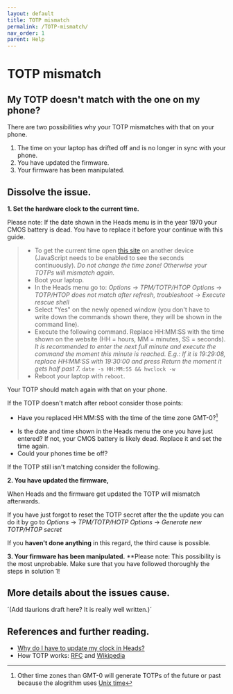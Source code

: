 ```yaml
---
layout: default
title: TOTP mismatch
permalink: /TOTP-mismatch/
nav_order: 1
parent: Help
---
```


TOTP mismatch
===

My TOTP doesn't match with the one on my phone?
---

There are two possibilities why your TOTP mismatches with that on your phone.

1. The time on your laptop has drifted off and is no longer in sync with your phone.
2. You have updated the firmware.
3. Your firmware has been manipulated.

Dissolve the issue.
---

**1. Set the hardware clock to the current time.**

Please note: If the date shown in the Heads menu is in the year 1970 your CMOS battery is dead. You have to replace it before your continue with this guide.

> - To get the current time open [this site](https://time.is/GMT) on another device (JavaScript needs to be enabled to see the seconds continuously).
>	*Do not change the time zone! Otherwise your TOTPs will mismatch again.*
> - Boot your laptop.
> - In the Heads menu go to: *Options* -> *TPM/TOTP/HTOP Options* -> *TOTP/HTOP does not match after refresh, troubleshoot* -> *Execute rescue shell*
> - Select "Yes" on the newly opened window (you don't have to write down the commands shown there, they will be shown in the command line).
> - Execute the following command. Replace HH:MM:SS with the time shown on the website (HH = hours, MM = minutes, SS = seconds).
>	*It is recommended to enter the next full minute and execute the command the moment this minute is reached.
>	E.g.: If it is 19:29:08, replace HH:MM:SS with 19:30:00 and press Return the moment it gets half past 7.*
>	`date -s HH:MM:SS && hwclock -w`
> - Reboot your laptop with `reboot`.


Your TOTP should match again with that on your phone.

If the TOTP doesn't match after reboot consider those points:
- Have you replaced HH:MM:SS with the time of the time zone GMT-0?[^1]
[^1]: Other time zones than GMT-0 will generate TOTPs of the future or past because the alogrithm uses [Unix time](https://en.wikipedia.org/wiki/Unix_time)
- Is the date and time shown in the Heads menu the one you have just entered? If not, your CMOS battery is likely dead. Replace it and set the time again.
- Could your phones time be off?

If the TOTP still isn't matching consider the following.

**2. You have updated the firmware,**

When Heads and the firmware get updated the TOTP will mismatch afterwards.

If you have just forgot to reset the TOTP secret after the the update you can do it by go to *Options* -> *TPM/TOTP/HOTP Options* -> *Generate new TOTP/HTOP secret*

If you **haven't done anything** in this regard, the third cause is possible. 

**3. Your firmware has been manipulated.**
**Please note: This possibility is the most unprobable. Make sure that you have followed thoroughly the steps in solution 1!



More details about the issues cause.
---

´(Add tlaurions draft here? It is really well written.)´


References and further reading.
---
- [Why do I have to update my clock in Heads?](https://zeronet.now.im/1DMb3CV66qZPwJqkgm4z12nu8BrAwDoD4g/?Post:44:Setting+time+into+Heads+when+TOTP+code+is+bad)
- How TOTP works: [RFC](https://tools.ietf.org/html/rfc6238) and [Wikipedia](https://en.wikipedia.org/wiki/Time-based_One-time_Password_algorithm)

